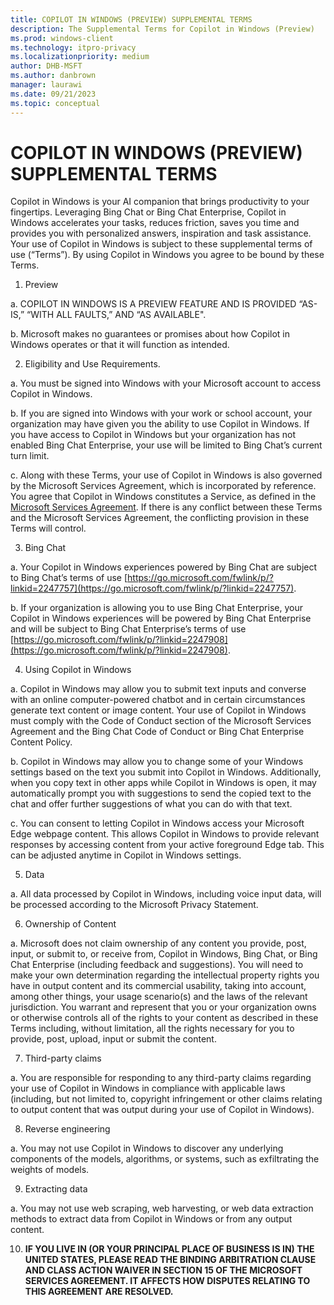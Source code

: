 ```yaml
---
title: COPILOT IN WINDOWS (PREVIEW) SUPPLEMENTAL TERMS 
description: The Supplemental Terms for Copilot in Windows (Preview)
ms.prod: windows-client
ms.technology: itpro-privacy
ms.localizationpriority: medium
author: DHB-MSFT
ms.author: danbrown
manager: laurawi
ms.date: 09/21/2023
ms.topic: conceptual
---
```


# COPILOT IN WINDOWS (PREVIEW) SUPPLEMENTAL TERMS

Copilot in Windows is your AI companion that brings productivity to your fingertips. Leveraging Bing Chat or Bing Chat Enterprise, Copilot in Windows accelerates your tasks, reduces friction, saves you time and provides you with personalized answers, inspiration and task assistance. Your use of Copilot in Windows is subject to these supplemental terms of use (“Terms”). By using Copilot in Windows you agree to be bound by these Terms.

1. Preview

  a. COPILOT IN WINDOWS IS A PREVIEW FEATURE AND IS PROVIDED “AS-IS,” “WITH ALL FAULTS,” AND “AS AVAILABLE".  

  b. Microsoft makes no guarantees or promises about how Copilot in Windows operates or that it will function as intended.

2. Eligibility and Use Requirements.

  a. You must be signed into Windows with your Microsoft account to access Copilot in Windows.  

  b. If you are signed into Windows with your work or school account, your organization may have given you the ability to use Copilot in Windows. If you have access to Copilot in Windows but your organization has not enabled Bing Chat Enterprise, your use will be limited to Bing Chat’s current turn limit.

  c. Along with these Terms, your use of Copilot in Windows is also governed by the Microsoft Services Agreement, which is incorporated by reference. You agree that Copilot in Windows constitutes a Service, as defined in the [Microsoft Services Agreement](https://www.microsoft.com/servicesagreement). If there is any conflict between these Terms and the Microsoft Services Agreement, the conflicting provision in these Terms will control.

3. Bing Chat

  a. Your Copilot in Windows experiences powered by Bing Chat are subject to Bing Chat’s terms of use [https://go.microsoft.com/fwlink/p/?linkid=2247757](https://go.microsoft.com/fwlink/p/?linkid=2247757).  

  b. If your organization is allowing you to use Bing Chat Enterprise, your Copilot in Windows experiences will be powered by Bing Chat Enterprise and will be subject to Bing Chat Enterprise’s terms of use [https://go.microsoft.com/fwlink/p/?linkid=2247908](https://go.microsoft.com/fwlink/p/?linkid=2247908).

4. Using Copilot in Windows

  a. Copilot in Windows may allow you to submit text inputs and converse with an online computer-powered chatbot and in certain circumstances generate text content or image content. Your use of Copilot in Windows must comply with the Code of Conduct section of the Microsoft Services Agreement and the Bing Chat Code of Conduct or Bing Chat Enterprise Content Policy.

  b. Copilot in Windows may allow you to change some of your Windows settings based on the text you submit into Copilot in Windows. Additionally, when you copy text in other apps while Copilot in Windows is open, it may automatically prompt you with suggestions to send the copied text to the chat and offer further suggestions of what you can do with that text.

  c. You can consent to letting Copilot in Windows access your Microsoft Edge webpage content. This allows Copilot in Windows to provide relevant responses by accessing content from your active foreground Edge tab. This can be adjusted anytime in Copilot in Windows settings.

5. Data

  a. All data processed by Copilot in Windows, including voice input data, will be processed according to the Microsoft Privacy Statement.

6. Ownership of Content

  a. Microsoft does not claim ownership of any content you provide, post, input, or submit to, or receive from, Copilot in Windows, Bing Chat, or Bing Chat Enterprise (including feedback and suggestions). You will need to make your own determination regarding the intellectual property rights you have in output content and its commercial usability, taking into account, among other things, your usage scenario(s) and the laws of the relevant jurisdiction. You warrant and represent that you or your organization owns or otherwise controls all of the rights to your content as described in these Terms including, without limitation, all the rights necessary for you to provide, post, upload, input or submit the content.  

7. Third-party claims

  a. You are responsible for responding to any third-party claims regarding your use of Copilot in Windows in compliance with applicable laws (including, but not limited to, copyright infringement or other claims relating to output content that was output during your use of Copilot in Windows).

8. Reverse engineering  

  a. You may not use Copilot in Windows to discover any underlying components of the models, algorithms, or systems, such as exfiltrating the weights of models.

9. Extracting data

  a. You may not use web scraping, web harvesting, or web data extraction methods to extract data from Copilot in Windows or from any output content.

10. **IF YOU LIVE IN (OR YOUR PRINCIPAL PLACE OF BUSINESS IS IN) THE UNITED STATES, PLEASE READ THE BINDING ARBITRATION CLAUSE AND CLASS ACTION WAIVER IN SECTION 15 OF THE MICROSOFT SERVICES AGREEMENT. IT AFFECTS HOW DISPUTES RELATING TO THIS AGREEMENT ARE RESOLVED.**